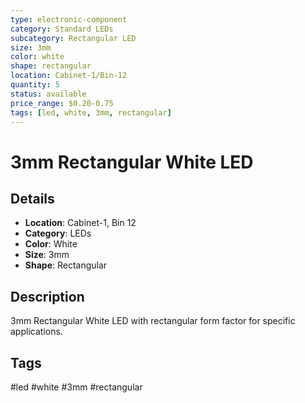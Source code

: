 ```yaml
---
type: electronic-component
category: Standard LEDs
subcategory: Rectangular LED
size: 3mm
color: white
shape: rectangular
location: Cabinet-1/Bin-12
quantity: 5
status: available
price_range: $0.20-0.75
tags: [led, white, 3mm, rectangular]
---
```


# 3mm Rectangular White LED

## Details

- **Location**: Cabinet-1, Bin 12
- **Category**: LEDs
- **Color**: White
- **Size**: 3mm
- **Shape**: Rectangular

## Description

3mm Rectangular White LED with rectangular form factor for specific applications.

## Tags

#led #white #3mm #rectangular
